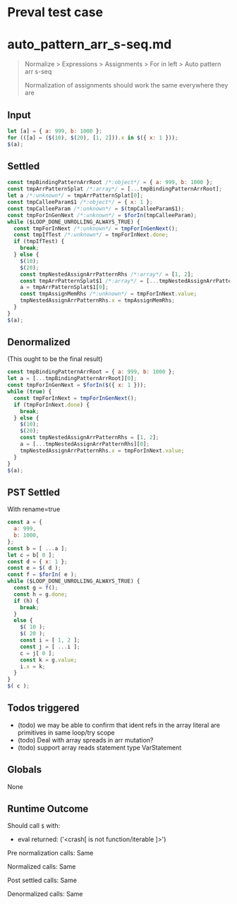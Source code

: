 # Preval test case

# auto_pattern_arr_s-seq.md

> Normalize > Expressions > Assignments > For in left > Auto pattern arr s-seq
>
> Normalization of assignments should work the same everywhere they are

## Input

`````js filename=intro
let [a] = { a: 999, b: 1000 };
for (([a] = ($(10), $(20), [1, 2])).x in $({ x: 1 }));
$(a);
`````


## Settled


`````js filename=intro
const tmpBindingPatternArrRoot /*:object*/ = { a: 999, b: 1000 };
const tmpArrPatternSplat /*:array*/ = [...tmpBindingPatternArrRoot];
let a /*:unknown*/ = tmpArrPatternSplat[0];
const tmpCalleeParam$1 /*:object*/ = { x: 1 };
const tmpCalleeParam /*:unknown*/ = $(tmpCalleeParam$1);
const tmpForInGenNext /*:unknown*/ = $forIn(tmpCalleeParam);
while ($LOOP_DONE_UNROLLING_ALWAYS_TRUE) {
  const tmpForInNext /*:unknown*/ = tmpForInGenNext();
  const tmpIfTest /*:unknown*/ = tmpForInNext.done;
  if (tmpIfTest) {
    break;
  } else {
    $(10);
    $(20);
    const tmpNestedAssignArrPatternRhs /*:array*/ = [1, 2];
    const tmpArrPatternSplat$1 /*:array*/ = [...tmpNestedAssignArrPatternRhs];
    a = tmpArrPatternSplat$1[0];
    const tmpAssignMemRhs /*:unknown*/ = tmpForInNext.value;
    tmpNestedAssignArrPatternRhs.x = tmpAssignMemRhs;
  }
}
$(a);
`````


## Denormalized
(This ought to be the final result)

`````js filename=intro
const tmpBindingPatternArrRoot = { a: 999, b: 1000 };
let a = [...tmpBindingPatternArrRoot][0];
const tmpForInGenNext = $forIn($({ x: 1 }));
while (true) {
  const tmpForInNext = tmpForInGenNext();
  if (tmpForInNext.done) {
    break;
  } else {
    $(10);
    $(20);
    const tmpNestedAssignArrPatternRhs = [1, 2];
    a = [...tmpNestedAssignArrPatternRhs][0];
    tmpNestedAssignArrPatternRhs.x = tmpForInNext.value;
  }
}
$(a);
`````


## PST Settled
With rename=true

`````js filename=intro
const a = {
  a: 999,
  b: 1000,
};
const b = [ ...a ];
let c = b[ 0 ];
const d = { x: 1 };
const e = $( d );
const f = $forIn( e );
while ($LOOP_DONE_UNROLLING_ALWAYS_TRUE) {
  const g = f();
  const h = g.done;
  if (h) {
    break;
  }
  else {
    $( 10 );
    $( 20 );
    const i = [ 1, 2 ];
    const j = [ ...i ];
    c = j[ 0 ];
    const k = g.value;
    i.x = k;
  }
}
$( c );
`````


## Todos triggered


- (todo) we may be able to confirm that ident refs in the array literal are primitives in same loop/try scope
- (todo) Deal with array spreads in arr mutation?
- (todo) support array reads statement type VarStatement


## Globals


None


## Runtime Outcome


Should call `$` with:
 - eval returned: ('<crash[ <ref> is not function/iterable ]>')

Pre normalization calls: Same

Normalized calls: Same

Post settled calls: Same

Denormalized calls: Same
